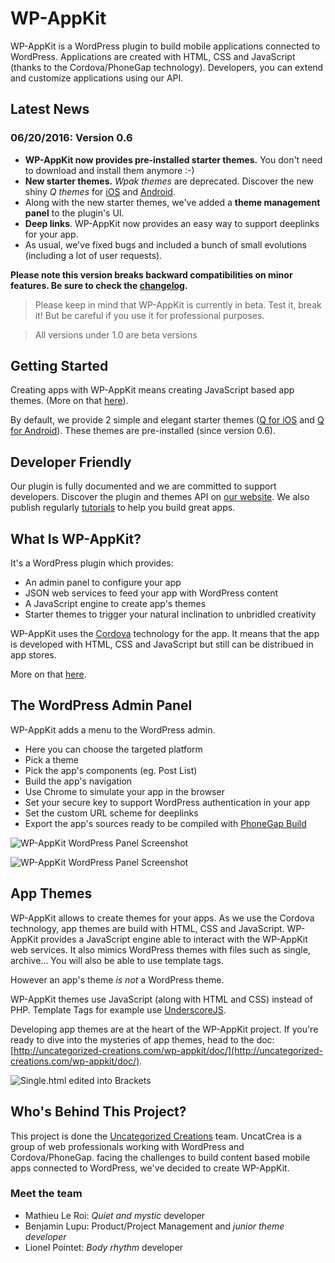 # WP-AppKit
WP-AppKit is a WordPress plugin to build mobile applications connected to WordPress. Applications are created with HTML, CSS and JavaScript (thanks to the Cordova/PhoneGap technology). Developers, you can extend and customize applications using our API.

## Latest News

### 06/20/2016: Version 0.6
* **WP-AppKit now provides pre-installed starter themes.** You don't need to download and install them anymore :-)
* **New starter themes.** _Wpak themes_ are deprecated. Discover the new shiny _Q themes_ for [iOS](https://github.com/uncatcrea/q-ios) and [Android](https://github.com/uncatcrea/q-android).
* Along with the new starter themes, we've added a **theme management panel** to the plugin's UI.
* **Deep links**. WP-AppKit now provides an easy way to support deeplinks for your app.
* As usual, we've fixed bugs and included a bunch of small evolutions (including a lot of user requests).

**Please note this version breaks backward compatibilities on minor features. Be sure to check the [changelog](https://github.com/uncatcrea/wp-app-kit/blob/master/CHANGELOG.md).**

> Please keep in mind that WP-AppKit is currently in beta. Test it, break it! But be careful if you use it for professional purposes.

> All versions under 1.0 are beta versions

## Getting Started
Creating apps with WP-AppKit means creating JavaScript based app themes. (More on that [here](https://github.com/uncatcrea/wp-appkit/blob/master/README.md#app-themes)).

By default, we provide 2 simple and elegant starter themes ([Q for iOS](https://www.youtube.com/watch?v=jkjtkH6wDys) and [Q for Android](https://www.youtube.com/watch?v=fSQVx8-rqCY)). These themes are pre-installed (since version 0.6).

## Developer Friendly
Our plugin is fully documented and we are committed to support developers. Discover the plugin and themes API on [our website](http://uncategorized-creations.com/wp-appkit/doc/). We also publish regularly [tutorials](http://uncategorized-creations.com/tag/tutorials/) to help you build great apps.

## What Is WP-AppKit?
It's a WordPress plugin which provides:
* An admin panel to configure your app
* JSON web services to feed your app with WordPress content
* A JavaScript engine to create app's themes
* Starter themes to trigger your natural inclination to unbridled creativity

WP-AppKit uses the [Cordova](http://cordova.apache.org/) technology for the app. It means that the app is developed with HTML, CSS and JavaScript but still can be distribued in app stores.

More on that [here](http://uncategorized-creations.com/wp-appkit/).

## The WordPress Admin Panel
WP-AppKit adds a menu to the WordPress admin.
* Here you can choose the targeted platform
* Pick a theme
* Pick the app's components (eg. Post List)
* Build the app's navigation
* Use Chrome to simulate your app in the browser
* Set your secure key to support WordPress authentication in your app
* Set the custom URL scheme for deeplinks
* Export the app's sources ready to be compiled with [PhoneGap Build](https://build.phonegap.com/)

![WP-AppKit WordPress Panel Screenshot](https://cloud.githubusercontent.com/assets/6179747/7479033/24fbf862-f35f-11e4-8c58-ceb823540c73.png)

![WP-AppKit WordPress Panel Screenshot](https://cloud.githubusercontent.com/assets/6179747/6472500/4d27fd6a-c1f3-11e4-90fb-df233d82a98b.png)

## App Themes
WP-AppKit allows to create themes for your apps. As we use the Cordova technology, app themes are build with HTML, CSS and JavaScript. WP-AppKit provides a JavaScript engine able to interact with the WP-AppKit web services. It also mimics WordPress themes with files such as single, archive... You will also be able to use template tags.

However an app's theme *is not* a WordPress theme.

WP-AppKit themes use JavaScript (along with HTML and CSS) instead of PHP. Template Tags for example use [UnderscoreJS](http://underscorejs.org/).

Developing app themes are at the heart of the WP-AppKit project. If you're ready to dive into the mysteries of app themes, head to the doc: [http://uncategorized-creations.com/wp-appkit/doc/](http://uncategorized-creations.com/wp-appkit/doc/).

![Single.html edited into Brackets](https://cloud.githubusercontent.com/assets/6179747/6472801/32accb3a-c1f5-11e4-8ff8-f7286b082a7c.png)

## Who's Behind This Project?
This project is done the [Uncategorized Creations](http://uncategorized-creations.com/) team. UncatCrea is a group of web professionals working with WordPress and Cordova/PhoneGap. facing the challenges to build content based mobile apps connected to WordPress, we've decided to create WP-AppKit.

### Meet the team
* Mathieu Le Roi: _Quiet and mystic_ developer
* Benjamin Lupu: Product/Project Management and _junior theme developer_
* Lionel Pointet: _Body rhythm_ developer